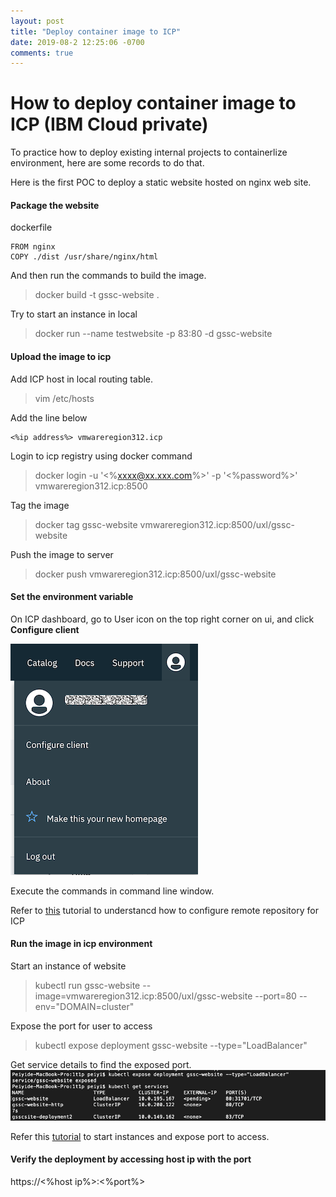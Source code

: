```yaml
---
layout: post
title: "Deploy container image to ICP"
date: 2019-08-2 12:25:06 -0700
comments: true
---
```



How to deploy container image to ICP (IBM Cloud private)
============
To practice how to deploy existing internal projects to containerlize environment, here are some records to do that.

Here is the first POC to deploy a static website hosted on nginx web site.

#### Package the website
dockerfile
```
FROM nginx
COPY ./dist /usr/share/nginx/html
```
And then run the commands to build the image.

> docker build -t gssc-website .

Try to start an instance in local

> docker run --name testwebsite -p 83:80 -d gssc-website

#### Upload the image to icp
Add ICP host in local routing table.

> vim /etc/hosts

Add the line below
```
<%ip address%> vmwareregion312.icp
```
Login to icp registry using docker command
> docker login -u '<%xxxx@xx.xxx.com%>' -p '<%password%>' vmwareregion312.icp:8500 

Tag the image
>  docker tag  gssc-website vmwareregion312.icp:8500/uxl/gssc-website

Push the image to server
>  docker push vmwareregion312.icp:8500/uxl/gssc-website

#### Set the environment variable 
On ICP dashboard, go to User icon on the top right corner on ui, and click **Configure client**

<img src="./images/config.png">

Execute the commands in command line window.

Refer to [this](https://developer.ibm.com/tutorials/accessing-dockerhub-repos-in-iks/#access-dockerhub-repositories-from-the-ibm-cloud-kubernetes-service) tutorial to understancd how to configure remote repository for ICP
#### Run the image in icp environment
Start an instance of website
> kubectl run gssc-website --image=vmwareregion312.icp:8500/uxl/gssc-website --port=80 --env="DOMAIN=cluster"

Expose the port for user to access

> kubectl expose deployment gssc-website --type="LoadBalancer" 

Get service details to find the exposed port.
<img src="./images/exposeService.png">

Refer this [tutorial](https://kubernetes.io/docs/tutorials/stateless-application/expose-external-ip-address/) to start instances and expose port to access.
#### Verify the deployment by accessing host ip with the port
https://<%host ip%>:<%port%>

